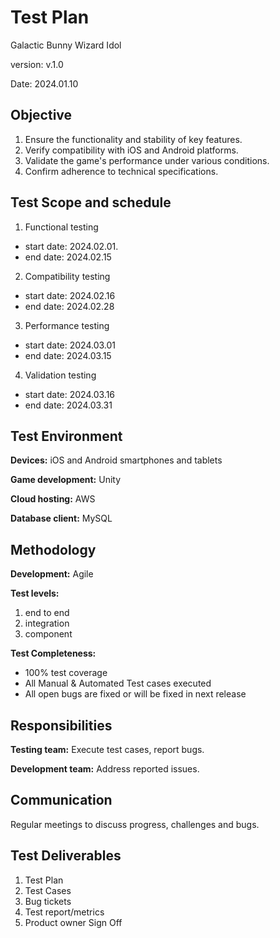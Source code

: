# Test Plan 

Galactic Bunny Wizard Idol

version: v.1.0

Date: 2024.01.10

## Objective

1. Ensure the functionality and stability of key features.
2. Verify compatibility with iOS and Android platforms.
3. Validate the game's performance under various conditions.
4. Confirm adherence to technical specifications.

## Test Scope and schedule

1. Functional testing

- start date: 2024.02.01.
- end date: 2024.02.15

2. Compatibility testing

- start date: 2024.02.16
- end date: 2024.02.28

3. Performance testing

- start date: 2024.03.01
- end date: 2024.03.15

4. Validation testing

- start date: 2024.03.16
- end date: 2024.03.31

## Test Environment

**Devices:** iOS and Android smartphones and tablets

**Game development:** Unity

**Cloud hosting:** AWS

**Database client:** MySQL

## Methodology

**Development:** Agile

**Test levels:**
1. end to end
2. integration
3. component

**Test Completeness:**

- 100% test coverage
- All Manual & Automated Test cases executed
- All open bugs are fixed or will be fixed in next release

## Responsibilities

**Testing team:** Execute test cases, report bugs.

**Development team:** Address reported issues.

## Communication

Regular meetings to discuss progress, challenges and bugs.

## Test Deliverables

1. Test Plan 
2. Test Cases 
3. Bug tickets 
4. Test report/metrics 
5. Product owner Sign Off

